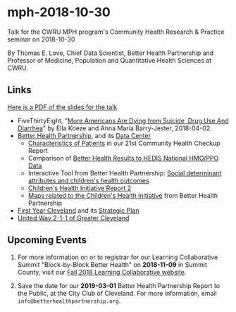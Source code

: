# mph-2018-10-30

Talk for the CWRU MPH program's Community Health Research &amp; Practice seminar on 2018-10-30

By Thomas E. Love, Chief Data Scientist, Better Health Partnership and Professor of Medicine, Population and Quantitative Health Sciences at CWRU.

## Links

[Here is a PDF of the slides for the talk]().

- FiveThirtyEight, "[More Americans Are Dying from Suicide, Drug Use And Diarrhea](https://projects.fivethirtyeight.com/mortality-rates-united-states/)" by Ella Koeze and Anna Maria Barry-Jester, 2018-04-02.
- [Better Health Partnership](http://betterhealthpartnership.org/), and its [Data Center](http://www.betterhealthpartnership.org/data_center/)
    - [Characteristics of Patients](http://betterhealthpartnership.org/table1_2017_detail.asp) in our 21st Community Health Checkup Report
    - Comparison of [Better Health Results to HEDIS National HMO/PPO Data](http://www.betterhealthpartnership.org/hedis_2017.asp)
    - Interactive Tool from Better Health Partnership: [Social determinant attributes and children's health outcomes](http://bit.ly/Love-BHP-20181030-tool)
    - [Children's Health Initiative Report 2](http://betterhealthpartnership.org/chi_report_02_spring_2018.asp)
    - [Maps related to the Children's Health Initiative](http://bit.ly/Love-BHP-20181030-map) from Better Health Partnership
- [First Year Cleveland](https://firstyearcleveland.org/) and its [Strategic Plan](http://www.documentcloud.org/documents/3882628-FYC-Strategic-Plan-6-29-2017-Final.html)
- [United Way 2-1-1 of Greater Cleveland](https://www.211oh.org/)

## Upcoming Events

1. For more information on or to registrar for our Learning Collaborative Summit "Block-by-Block Better Health" on **2018-11-09** in Summit County, visit our [Fall 2018 Learning Collaborative website](http://betterhealthpartnership.org/lc_fall_2018.asp).

2. Save the date for our **2019-03-01** Better Health Partnership Report to the Public, at the City Club of Cleveland. For more information, email `info@betterhealthpartnership.org`.


